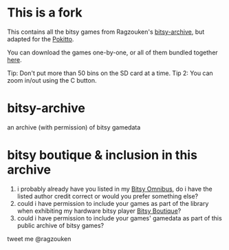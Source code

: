 # This is a fork

This contains all the bitsy games from Ragzouken's [bitsy-archive](https://github.com/Ragzouken/bitsy-archive), but adapted for the [Pokitto](https://www.pokitto.com).

You can download the games one-by-one, or all of them bundled together [here](https://github.com/felipemanga/bitsy-archive/releases).

Tip: Don't put more than 50 bins on the SD card at a time.
Tip 2: You can zoom in/out using the C button.

# bitsy-archive
an archive (with permission) of bitsy gamedata

# bitsy boutique & inclusion in this archive
1. i probably already have you listed in my [Bitsy Omnibus](https://docs.google.com/spreadsheets/d/1eBUgCYOnMJ9REHuZdTodc6Ft2Vs6JXbH4K-bIgL9TPc/edit?usp=sharing), do i have the listed author credit correct or would you prefer something else?
2. could i have permission to include your games as part of the library when exhibiting my hardware bitsy player [Bitsy Boutique](https://candle.itch.io/bitsy-boutique)?
3. could i have permission to include your games' gamedata as part of this public archive of bitsy games? 

tweet me @ragzouken

